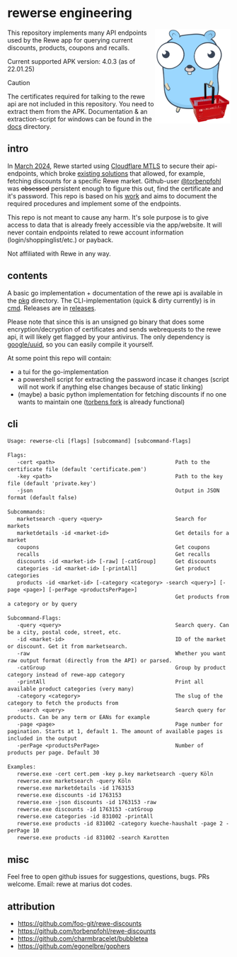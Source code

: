 # rewerse engineering

<div>
  <img src="gopher.png" alt="Project Logo" width="170" align="right">
  <p>This repository implements many API endpoints used by the Rewe app for querying current discounts, products, coupons and recalls.</p>
  <p>Current supported APK version: 4.0.3 (as of 22.01.25)</p> 
</div>

> [!CAUTION]
> The certificates required for talking to the rewe api are not included in this repository. You need to extract them from the APK. Documentation & an extraction-script for windows can be found in the [docs](./docs) directory.

## intro

In [March 2024](https://github.com/foo-git/rewe-discounts/issues/19), Rewe started
using [Cloudflare MTLS](https://www.cloudflare.com/learning/access-management/what-is-mutual-tls/) to secure their api-endpoints, which
broke [existing solutions](https://github.com/foo-git/rewe-discounts) that allowed, for example, fetching discounts for a specific Rewe market.
Github-user [@torbenpfohl](https://github.com/torbenpfohl) was ~~obsessed~~ persistent enough to figure this out, find the certificate and it's password. This repo is based on
his [work](https://github.com/torbenpfohl/rewe-discounts/blob/main/how%20to%20get%20private.pem%20and%20private.key.txt) and aims to document the required procedures and implement some of the endpoints.

This repo is not meant to cause any harm. It's sole purpose is to give access to data that is already freely
accessible via the app/website. It will never contain endpoints related to rewe account information (login/shoppinglist/etc.) or payback.

Not affiliated with Rewe in any way.

## contents

A basic go implementation + documentation of the rewe api is available in the [pkg](pkg) directory. The CLI-implementation (quick & dirty currently) is in [cmd](cmd). Releases are in [releases](https://github.com/ByteSizedMarius/rewerse-engineering/releases). 

Please note that since this is an unsigned go binary that does some encryption/decryption of certificates and sends webrequests to the rewe api, it will likely get flagged by your antivirus. The only dependency is [google/uuid](https://github.com/google/uuid), so you can easily compile it yourself.

At some point this repo will contain:
- a tui for the go-implementation
- a powershell script for extracting the password incase it changes (script will not work if anything else changes because of static linking)
- (maybe) a basic python implementation for fetching discounts if no one wants to maintain one ([torbens fork](https://github.com/torbenpfohl/rewe-discounts) is already functional)

## cli

```
Usage: rewerse-cli [flags] [subcommand] [subcommand-flags]

Flags:
   -cert <path>                                      Path to the certificate file (default 'certificate.pem')
   -key <path>                                       Path to the key file (default 'private.key')
   -json                                             Output in JSON format (default false)

Subcommands:
   marketsearch -query <query>                       Search for markets
   marketdetails -id <market-id>                     Get details for a market
   coupons                                           Get coupons
   recalls                                           Get recalls
   discounts -id <market-id> [-raw] [-catGroup]      Get discounts
   categories -id <market-id> [-printAll]            Get product categories
   products -id <market-id> [-category <category> -search <query>] [-page <page>] [-perPage <productsPerPage>]
                                                     Get products from a category or by query

Subcommand-Flags:
   -query <query>                                    Search query. Can be a city, postal code, street, etc.
   -id <market-id>                                   ID of the market or discount. Get it from marketsearch.
   -raw                                              Whether you want raw output format (directly from the API) or parsed.
   -catGroup                                         Group by product category instead of rewe-app category
   -printAll                                         Print all available product categories (very many)
   -category <category>                              The slug of the category to fetch the products from
   -search <query>                                   Search query for products. Can be any term or EANs for example
   -page <page>                                      Page number for pagination. Starts at 1, default 1. The amount of available pages is included in the output
   -perPage <productsPerPage>                        Number of products per page. Default 30

Examples:
   rewerse.exe -cert cert.pem -key p.key marketsearch -query Köln
   rewerse.exe marketsearch -query Köln
   rewerse.exe marketdetails -id 1763153
   rewerse.exe discounts -id 1763153
   rewerse.exe -json discounts -id 1763153 -raw
   rewerse.exe discounts -id 1763153 -catGroup
   rewerse.exe categories -id 831002 -printAll
   rewerse.exe products -id 831002 -category kueche-haushalt -page 2 -perPage 10
   rewerse.exe products -id 831002 -search Karotten
```

## misc

Feel free to open github issues for suggestions, questions, bugs. PRs welcome. Email: rewe at marius dot codes.

## attribution

- https://github.com/foo-git/rewe-discounts
- https://github.com/torbenpfohl/rewe-discounts
- https://github.com/charmbracelet/bubbletea
- https://github.com/egonelbre/gophers